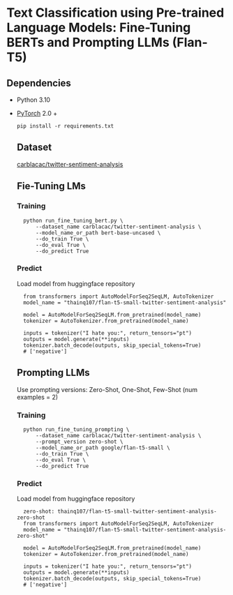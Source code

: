 # Text Classification using Pre-trained Language Models: Fine-Tuning BERTs and Prompting LLMs (Flan-T5)

## Dependencies
- Python 3.10
- [PyTorch](https://github.com/pytorch/pytorch) 2.0 +
  ```
  pip install -r requirements.txt
  ```
  ## Dataset
  [carblacac/twitter-sentiment-analysis](https://huggingface.co/datasets/carblacac/twitter-sentiment-analysis)

  ## Fie-Tuning LMs
  ### Training
  ```
    python run_fine_tuning_bert.py \
        --dataset_name carblacac/twitter-sentiment-analysis \
        --model_name_or_path bert-base-uncased \
        --do_train True \
        --do_eval True \
        --do_predict True
  ```

  ### Predict
  Load model from huggingface repository
  ```
    from transformers import AutoModelForSeq2SeqLM, AutoTokenizer
    model_name = "thainq107/flan-t5-small-twitter-sentiment-analysis"

    model = AutoModelForSeq2SeqLM.from_pretrained(model_name)
    tokenizer = AutoTokenizer.from_pretrained(model_name)

    inputs = tokenizer("I hate you:", return_tensors="pt")
    outputs = model.generate(**inputs)
    tokenizer.batch_decode(outputs, skip_special_tokens=True)
    # ['negative']
  ```
  ## Prompting LLMs
  Use prompting versions: Zero-Shot, One-Shot, Few-Shot (num examples = 2)

  ### Training
  ```
    python run_fine_tuning_prompting \
        --dataset_name carblacac/twitter-sentiment-analysis \
        --prompt_version zero-shot \
        --model_name_or_path google/flan-t5-small \
        --do_train True \
        --do_eval True \
        --do_predict True
  ```

  ### Predict
  Load model from huggingface repository
  ```
    zero-shot: thainq107/flan-t5-small-twitter-sentiment-analysis-zero-shot
    from transformers import AutoModelForSeq2SeqLM, AutoTokenizer
    model_name = "thainq107/flan-t5-small-twitter-sentiment-analysis-zero-shot"

    model = AutoModelForSeq2SeqLM.from_pretrained(model_name)
    tokenizer = AutoTokenizer.from_pretrained(model_name)

    inputs = tokenizer("I hate you:", return_tensors="pt")
    outputs = model.generate(**inputs)
    tokenizer.batch_decode(outputs, skip_special_tokens=True)
    # ['negative']
  ```
